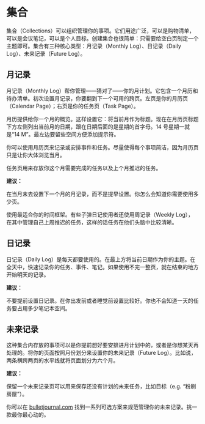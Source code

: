 # 集合

集合（Collections）可以组织管理你的事项。它们用途广泛，可以是购物清单，可以是会议笔记，可以是个人目标。创建集合也很简单：只需要给空白页制定一个主题即可。集合有三种核心类型：月记录（Monthly Log）、日记录（Daily Log）、未来记录（Future Log）。

## 月记录

月记录（Monthly Log）帮你管理——猜对了——你的月计划。它包含一个月历和待办清单。初次设置月记录，你要翻到下一个可用的跨页。左页是你的月历页（Calendar Page）；右页是你的任务页（Task Page）。

月历提供给你一个月的概览。这样设置它：将当前月作为标题。现在在月历页标题下方左侧列出当前月的日期，跟在日期后面的是星期的首字母。14 号星期一就是“14 M”。最左边要留些空间方便添加提示符。

你可以使用月历页来记录或安排事件和任务。尽量使得每个事项简洁，因为月历页只是让你大体浏览当月。

任务页用来存放你这个月需要完成的任务以及上个月推迟的任务。

**建议：**

在当月末去设置下一个月的月记录，而不是提早设置。你怎么会知道你需要使用多少页。

使用最适合你的时间框架。有些子弹日记使用者还使用周记录（Weekly Log），在其中管理自己上周推迟的任务，这样的话任务在他们头脑中比较清晰。

## 日记录

日记录（Daily Log）是每天都要使用的。在最上方将当前日期作为你的主题。在全天中，快速记录你的任务、事件、笔记。如果使用不完一整页，就在结束的地方开始明天的记录。

**建议：**

不要提前设置日记录。在你出发前或者睡觉前设置比较好。你也不会知道一天的任务要占用多少笔记本空间。

## 未来记录

这种集合内存放的事项可以是你提前想好要安排进月计划中的，或者是你想某天再处理的。将你的页面按照月份划分来设置你的未来记录（Future Log）。比如说，两条横跨两页的水平线就将页面划分为六个月。

**建议：**

保留一个未来记录页可以用来保存还没有计划的未来任务，比如目标（e.g. “粉刷房屋”）。

你可以在 [bulletjournal.com](http://bulletjournal.com) 找到一系列可选方案来规范管理你的未来记录。挑一款最你最心动的。
